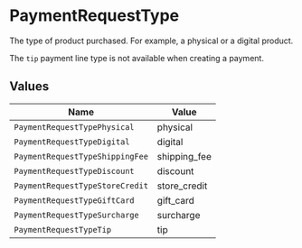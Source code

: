 # PaymentRequestType

The type of product purchased. For example, a physical or a digital product.

The `tip` payment line type is not available when creating a payment.


## Values

| Name                            | Value                           |
| ------------------------------- | ------------------------------- |
| `PaymentRequestTypePhysical`    | physical                        |
| `PaymentRequestTypeDigital`     | digital                         |
| `PaymentRequestTypeShippingFee` | shipping_fee                    |
| `PaymentRequestTypeDiscount`    | discount                        |
| `PaymentRequestTypeStoreCredit` | store_credit                    |
| `PaymentRequestTypeGiftCard`    | gift_card                       |
| `PaymentRequestTypeSurcharge`   | surcharge                       |
| `PaymentRequestTypeTip`         | tip                             |